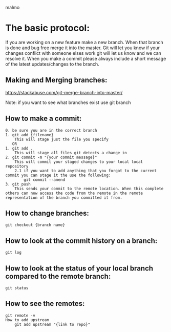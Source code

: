 malmo

# The basic protocol:

If you are working on a new feature make a new branch. When that branch is done and bug free merge it into the master. Git will let you know if your changes conflict with someone elses work git will let us know and we can resolve it. When you make a commit please always include a short message of the latest updates/changes to the branch. 

## Making and Merging branches:
https://stackabuse.com/git-merge-branch-into-master/

Note: if you want to see what branches exist use git branch

## How to make a commit:
    0. be sure you are in the correct branch
    1. git add {filename}   
        This will stage just the file you specify      
       OR         
    1. git add .  
        This will stage all files git detects a change in 
    2. git commit -m "{your commit message}"
        This will commit your staged changes to your local local repository 
        2.1 if you want to add anything that you forgot to the current commit you can stage it the use the following:
            git commit --amend 
    3. git push 
        This sends your commit to the remote location. When this complete others can now access the code from the remote in the remote representation of the branch you committed it from.

## How to change branches:
    git checkout {branch name}

## How to look at the commit history on a branch:
    git log

## How to look at the status of your local branch compared to the remote branch:
    git status

## How to see the remotes:
    git remote -v
    How to add upstream
        git add upstream "{link to repo}"